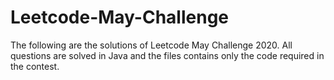 # Leetcode-May-Challenge
The following are the solutions of Leetcode May Challenge 2020.
All questions are solved in Java and the files contains only the code required in the contest.
